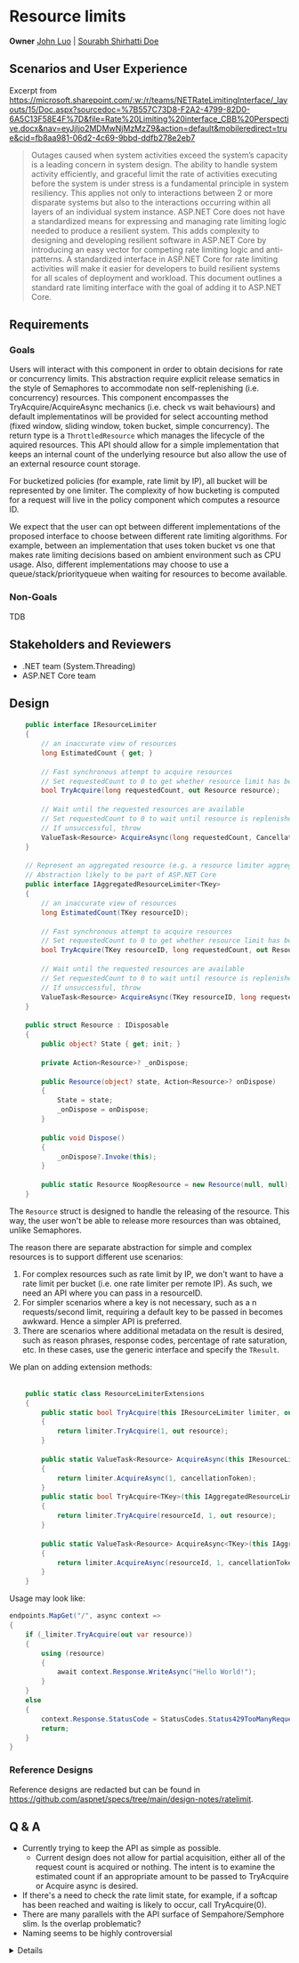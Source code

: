 # Resource limits

**Owner** [John Luo](https://github.com/juntaoluo) | [Sourabh Shirhatti Doe](https://github.com/shirhatti)

## Scenarios and User Experience

Excerpt from https://microsoft.sharepoint.com/:w:/r/teams/NETRateLimitingInterface/_layouts/15/Doc.aspx?sourcedoc=%7B557C73D8-F2A2-4799-82D0-6A5C13F58E4F%7D&file=Rate%20Limiting%20interface_CBB%20Perspective.docx&nav=eyJjIjo2MDMwNjMzMzZ9&action=default&mobileredirect=true&cid=fb8aa981-06d2-4c69-9bbd-ddfb278e2eb7

> Outages caused when system activities exceed the system’s capacity is a leading concern in system design.  The ability to handle system activity efficiently, and graceful limit the rate of activities executing before the system is under stress is a fundamental principle in system resiliency.  This applies not only to interactions between 2 or more disparate systems but also to the interactions occurring within all layers of an individual system instance.  ASP.NET Core does not have a standardized means for expressing and managing rate limiting logic needed to produce a resilient system.  This adds complexity to designing and developing resilient software in ASP.NET Core by introducing an easy vector for competing rate limiting logic and anti-patterns.   A standardized interface in ASP.NET Core for rate limiting activities will make it easier for developers to build resilient systems for all scales of deployment and workload.  This document outlines a standard rate limiting interface with the goal of adding it to ASP.NET Core.

## Requirements

### Goals

Users will interact with this component in order to obtain decisions for rate or concurrency limits. This abstraction require explicit release sematics in the style of Semaphores to accommodate non self-replenishing (i.e. concurrency) resources. This component encompasses the TryAcquire/AcquireAsync mechanics (i.e. check vs wait behaviours) and default implementatinos will be provided for select accounting method (fixed window, sliding window, token bucket, simple concurrency). The return type is a `ThrottledResource` which manages the lifecycle of the aquired resources. This API should allow for a simple implementation that keeps an internal count of the underlying resource but also allow the use of an external resource count storage.

For bucketized policies (for example, rate limit by IP), all bucket will be represented by one limiter. The complexity of how bucketing is computed for a request will live in the policy component which computes a resource ID.

We expect that the user can opt between different implementations of the proposed interface to choose between different rate limiting algorithms. For example, between an implementation that uses token bucket vs one that makes rate limiting decisions based on ambient environment such as CPU usage. Also, different implementations may choose to use a queue/stack/priorityqueue when waiting for resources to become available.

### Non-Goals

TDB

## Stakeholders and Reviewers

- .NET team (System.Threading)
- ASP.NET Core team

## Design

```c#
    public interface IResourceLimiter
    {
        // an inaccurate view of resources
        long EstimatedCount { get; }

        // Fast synchronous attempt to acquire resources
        // Set requestedCount to 0 to get whether resource limit has been reached
        bool TryAcquire(long requestedCount, out Resource resource);

        // Wait until the requested resources are available
        // Set requestedCount to 0 to wait until resource is replenished
        // If unsuccessful, throw
        ValueTask<Resource> AcquireAsync(long requestedCount, CancellationToken cancellationToken = default);
    }

    // Represent an aggregated resource (e.g. a resource limiter aggregated by IP), no identified use within dotnet/runtime yet
    // Abstraction likely to be part of ASP.NET Core
    public interface IAggregatedResourceLimiter<TKey>
    {
        // an inaccurate view of resources
        long EstimatedCount(TKey resourceID);

        // Fast synchronous attempt to acquire resources
        // Set requestedCount to 0 to get whether resource limit has been reached
        bool TryAcquire(TKey resourceID, long requestedCount, out Resource resource);

        // Wait until the requested resources are available
        // Set requestedCount to 0 to wait until resource is replenished
        // If unsuccessful, throw
        ValueTask<Resource> AcquireAsync(TKey resourceID, long requestedCount, CancellationToken cancellationToken = default);
    }

    public struct Resource : IDisposable
    {
        public object? State { get; init; }

        private Action<Resource>? _onDispose;

        public Resource(object? state, Action<Resource>? onDispose)
        {
            State = state;
            _onDispose = onDispose;
        }

        public void Dispose()
        {
            _onDispose?.Invoke(this);
        }

        public static Resource NoopResource = new Resource(null, null);
    }
```

The `Resource` struct is designed to handle the releasing of the resource. This way, the user won't be able to release more resources than was obtained, unlike Semaphores.

The reason there are separate abstraction for simple and complex resources is to support different use scenarios:

1. For complex resources such as rate limit by IP, we don't want to have a rate limit per bucket (i.e. one rate limiter per remote IP). As such, we need an API where you can pass in a resourceID.
2. For simpler scenarios where a key is not necessary, such as a n requests/second limit, requiring a default key to be passed in becomes awkward. Hence a simpler API is preferred.
3. There are scenarios where additional metadata on the result is desired, such as reason phrases, response codes, percentage of rate saturation, etc. In these cases, use the generic interface and specify the `TResult`.

We plan on adding extension methods:

```c#

    public static class ResourceLimiterExtensions
    {
        public static bool TryAcquire(this IResourceLimiter limiter, out Resource resource)
        {
            return limiter.TryAcquire(1, out resource);
        }

        public static ValueTask<Resource> AcquireAsync(this IResourceLimiter limiter, CancellationToken cancellationToken = default)
        {
            return limiter.AcquireAsync(1, cancellationToken);
        }
        public static bool TryAcquire<TKey>(this IAggregatedResourceLimiter<TKey> limiter, TKey resourceId, out Resource resource)
        {
            return limiter.TryAcquire(resourceId, 1, out resource);
        }

        public static ValueTask<Resource> AcquireAsync<TKey>(this IAggregatedResourceLimiter<TKey> limiter, TKey resourceId, CancellationToken cancellationToken = default)
        {
            return limiter.AcquireAsync(resourceId, 1, cancellationToken);
        }
    }
```

Usage may look like:

```c#
endpoints.MapGet("/", async context =>
{
    if (_limiter.TryAcquire(out var resource))
    {
        using (resource)
        {
            await context.Response.WriteAsync("Hello World!");
        }
    }
    else
    {
        context.Response.StatusCode = StatusCodes.Status429TooManyRequests;
        return;
    }
}
```


### Reference Designs

Reference designs are redacted but can be found in https://github.com/aspnet/specs/tree/main/design-notes/ratelimit.

## Q & A

- Currently trying to keep the API as simple as possible.
  - Current design does not allow for partial acquisition, either all of the request count is acquired or nothing. The intent is to examine the estimated count if an appropriate amount to be passed to TryAcquire or Acquire async is desired.
- If there's a need to check the rate limit state, for example, if a softcap has been reached and waiting is likely to occur, call TryAcquire(0).
- There are many parallels with the API surface of Sempahore/Semphore slim. Is the overlap problematic?
- Naming seems to be highly controversial

<details>

## Related concepts

This portion covers higher level concepts of how the resource limits could be used in building services/middlewares and additional extensibility. These concepts will not be shipped in dotnet/runtime.

## Terms

### Implementation Layer

The different levels of the library hierarchy. Currently consists of Core, Rule Engine and Consumption layers.

### Core layer

This layer contains the core abstractions for rate limit concerns including the rate limiter itself and the interface for rate limit count storage.

This layer is planned to be part of the BCL and will likely include some default implementations (sliding window, fixed window, token bucket, etc) in-box. Implementations of the rate limit count store will likely not live in this layer.

### Rule Engine layer

This layer contains the functionalities that matches a request to the underlying rate limiters. This layer consists of the concepts such as policies, rules, and configuration.

This layer will be implemented using primitives from the Core Layer. Implementation examples include a new Rate Limit Middleware in ASP.NET Core, ACR, ATS and OneAccess.

### Consumption layer

This layer represent the user code. For example, an ASP.NET Core Web app or a service on Azure.

In simpler cases, this layer can directly use the Core layer, for example where the user wants to define a rate limit for a particular channel. In more complex scenarios, the user can opt into the more feature rich Rule Engine layer.

## Interactions between components

![Interactions between components](RateLimit.png "Interactions between components")

## Resource limit count store

### Role

This component's main responsibility is to store the actual count of the resouces. This component should allow for local storage such as an in-memory cache, or a remote storage such as redis. For remote storage, this component will likely need a local cache of the remote count also needs to account for the balance between optimism (i.e. speed) vs coherency (i.e. accuracy). The intention here is to have one store per storage type, for example, all limiters will share the same RedisRateLimitCounterStore instance.

### Extensibility

The user can configure different store implementation of the proposed interface to choose between different stores or synchronization strategies. For example, the user may choose to use a MoreOptimisticRedis store for FooLimiter(s) and a MoreCoherentRedis store for BarLimiter(s).

### Implementation Layer

This will be dependent on the IResourceLimiter implementation and will not be part of the the Core Layer.

### Reference Designs

Reference designs are redacted but can be found in https://github.com/aspnet/specs/tree/main/design-notes/ratelimit.

There is a potnetial to return results in addition to long in case additional metadata is stored in the count store. However, it's unclear at this point whether such use cases should be represented in the abstraction.

The reason all methods are sync instead of async, even in cases for remote stores such as Redis, is that we want to guide users into caching results for remote stores. The tradeoff is that implementers may simply write sync over async code.

To align with complex rate limiters, the type of `resourceID` is controlled via the type parameter `TKey`.

### Open discussions

Lack of async API might be unintuitive.

## Rate limit policy

### Role

The responsibilities of this component will include managing the settings for rate limits. this will likely entail initial resource counts, soft caps, hard caps, throttling levels, and replentishment parameters (frequency and amount) for self-renewing resources. If the values for these policies are to be controlled via an external source such as Configuration, this component must be set up to periodically update settings when the configuration source updates.

### Extensibility

I think the extensibility points will depend on the rule engine. Potential extensibility include whether the component should be driven by an external configuration source.

Given that this component will need to support being easily driven by configuration, it should be a simple POCO containing configuration values. I imagine that based on the rule engine there may be a set of common settings that are defined on a base `RateLimitPolicy` and depending on the limiter used, it may use a `SlidingWindowRateLimitPolicy` that extends `RateLimitPolicy`.

### Implementation layer

This is a concern of the rate limit rule engine which is above the Core layer.

### Reference Designs

Reference designs are redacted but can be found in https://github.com/aspnet/specs/tree/main/design-notes/ratelimit.

### API prototype

In ASP.NET Core, this will integrate with the routing system. Metadata referring to which limiter applies will be added to endpoints via attributes and/or extension methods on `IEndpointConventionBuilder`, etc.

### Open discussions

## Rate limit policy rule

### Role

The responsibilities of this component will entail the settings for rules that matches requests to individual rate limit policies. This may include specifying which types of requests the limits are applicable or how requests are to be bucketized. This component also may need to occasionally update if its rules are to be controlled via an external configuration source.

### Extensibility

I think the extensibility points will depend on the rule engine. Potential extensibility include whether the component should be driven by an external configuration source.

### Implementation layer

This is a concern of the rate limit rule engine which is above the Core layer.

### Reference Designs

Reference designs are redacted but can be found in https://github.com/aspnet/specs/tree/main/design-notes/ratelimit.

### API prototype

In ASP.NET Core, this concept will be represented by the configuration of endpoints. Dynamically configurable rate limiters will need to be applied to all endpoints and evaluation of applicability checked in the endpoint aware middleware.

### Open discussions

## Configuration and management of policies

### Role

This component handles the management of policies defined by the previous component. Specifically, it should maintain a collection of active policies as defined in code or via a configuration source. For an incoming request, this component will be queried to obtain the relevant rate limits and potentially have additional functionality to try acquiring them.

### Extensibility

TBD

### Implementation layer

This is a concern of the Rule Engine. This component is likely to be closely coupled to the rate limit policies.

### Reference Designs

Reference designs are redacted but can be found in https://github.com/aspnet/specs/tree/main/design-notes/ratelimit.

### API prototype

In ASP.NET Core, some of the settings (e.g. values on the policies) will be driven through configuration where as others (likely the policy rules) will be configured via endpoints and attributes.

### Open discussions

## Diagnostics

### Role

The idea here is to provide logs and diagnostic information to extract information such as what resources are throttled, how often resources are requested, etc.

### Extensibility

This will depend on what frameworks/extensions are used. For example M.E.Logging already allows configuration of different logging sinks.

### Implementation layer

This is a higher level concern and should be implemented in the layer where the Rate Limiter API is consumed. Additional logging could also be added in the implementation of the rate limit count storage.

### Reference Designs

Reference designs are redacted but can be found in https://github.com/aspnet/specs/tree/main/design-notes/ratelimit.

In ATS, here's a document of how to work with metrics and logs: https://eng.ms/docs/products/azure-common-building-blocks/azure-throttling-solution/reference/metrics-and-logs.

### API prototype

We'll have logs and diagnostics in the rate limit middleware.

### Open discussions

</details>